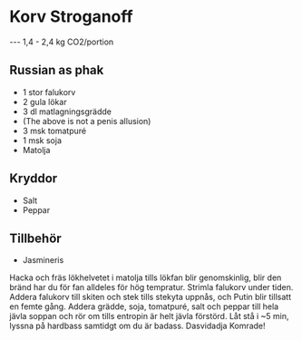 
# Korv Stroganoff
---  1,4 - 2,4 kg CO2/portion 

## Russian as phak
* 1 stor falukorv
* 2 gula lökar
* 3 dl matlagningsgrädde
* (The above is not a penis allusion)
* 3 msk tomatpuré
* 1 msk soja
* Matolja

## Kryddor
* Salt
* Peppar

## Tillbehör
* Jasmineris

Hacka och fräs lökhelvetet i matolja tills lökfan blir genomskinlig, blir den bränd har du för fan alldeles för hög tempratur. Strimla falukorv under tiden. Addera falukorv till skiten och stek tills stekyta uppnås, och Putin blir tillsatt en femte gång. Addera grädde, soja, tomatpuré, salt och peppar till hela jävla soppan och rör om tills entropin är helt jävla förstörd. Låt stå i ~5 min, lyssna på hardbass samtidgt om du är badass. Dasvidadja Komrade!
